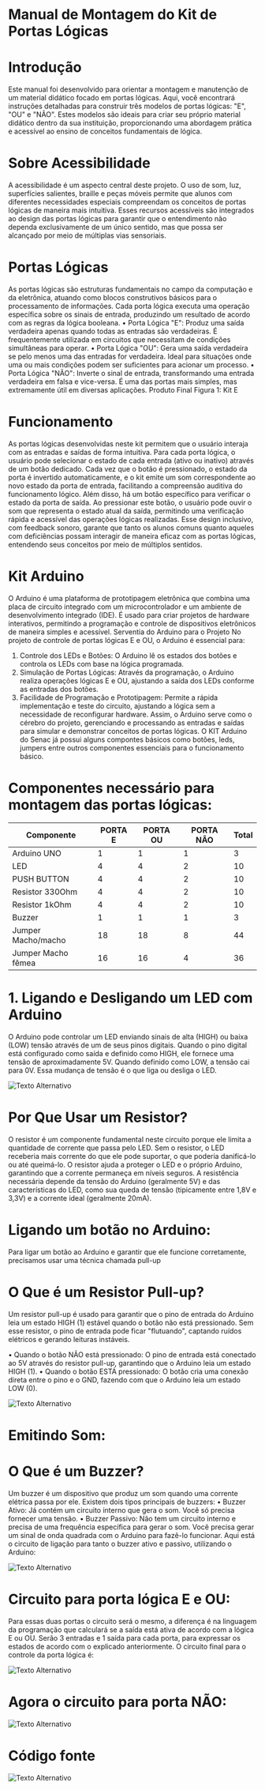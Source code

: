 # Manual de Montagem do Kit de Portas Lógicas
# Introdução

Este manual foi desenvolvido para orientar a montagem e manutenção de um material didático focado em portas lógicas. Aqui, você encontrará instruções detalhadas para construir três modelos de portas lógicas: "E", "OU" e "NÃO". Estes modelos são ideais para criar seu próprio material didático dentro da sua instituição, proporcionando uma abordagem prática e acessível ao ensino de conceitos fundamentais de lógica.

# Sobre Acessibilidade
A acessibilidade é um aspecto central deste projeto. O uso de som, luz, superfícies salientes, braille e peças móveis permite que alunos com diferentes necessidades especiais compreendam os conceitos de portas lógicas de maneira mais intuitiva. Esses recursos acessíveis são integrados ao design das portas lógicas para garantir que o entendimento não dependa exclusivamente de um único sentido, mas que possa ser alcançado por meio de múltiplas vias sensoriais.
# Portas Lógicas
As portas lógicas são estruturas fundamentais no campo da computação e da eletrônica, atuando como blocos construtivos básicos para o processamento de informações. Cada porta lógica executa uma operação específica sobre os sinais de entrada, produzindo um resultado de acordo com as regras da lógica booleana.
•	Porta Lógica "E": Produz uma saída verdadeira apenas quando todas as entradas são verdadeiras. É frequentemente utilizada em circuitos que necessitam de condições simultâneas para operar.
•	Porta Lógica "OU": Gera uma saída verdadeira se pelo menos uma das entradas for verdadeira. Ideal para situações onde uma ou mais condições podem ser suficientes para acionar um processo.
•	Porta Lógica "NÃO": Inverte o sinal de entrada, transformando uma entrada verdadeira em falsa e vice-versa. É uma das portas mais simples, mas extremamente útil em diversas aplicações.
Produto Final
Figura 1: Kit E

# Funcionamento
As portas lógicas desenvolvidas neste kit permitem que o usuário interaja com as entradas e saídas de forma intuitiva. Para cada porta lógica, o usuário pode selecionar o estado de cada entrada (ativo ou inativo) através de um botão dedicado. Cada vez que o botão é pressionado, o estado da porta é invertido automaticamente, e o kit emite um som correspondente ao novo estado da porta de entrada, facilitando a compreensão auditiva do funcionamento lógico.
Além disso, há um botão específico para verificar o estado da porta de saída. Ao pressionar este botão, o usuário pode ouvir o som que representa o estado atual da saída, permitindo uma verificação rápida e acessível das operações lógicas realizadas.
Esse design inclusivo, com feedback sonoro, garante que tanto os alunos comuns quanto aqueles com deficiências possam interagir de maneira eficaz com as portas lógicas, entendendo seus conceitos por meio de múltiplos sentidos.

# Kit Arduino 
O Arduino é uma plataforma de prototipagem eletrônica que combina uma placa de circuito integrado com um microcontrolador e um ambiente de desenvolvimento integrado (IDE). É usado para criar projetos de hardware interativos, permitindo a programação e controle de dispositivos eletrônicos de maneira simples e acessível.
Serventia do Arduino para o Projeto
No projeto de controle de portas lógicas E e OU, o Arduino é essencial para:
1.	Controle dos LEDs e Botões: O Arduino lê os estados dos botões e controla os LEDs com base na lógica programada.
2.	Simulação de Portas Lógicas: Através da programação, o Arduino realiza operações lógicas E e OU, ajustando a saída dos LEDs conforme as entradas dos botões.
3.	Facilidade de Programação e Prototipagem: Permite a rápida implementação e teste do circuito, ajustando a lógica sem a necessidade de reconfigurar hardware.
Assim, o Arduino serve como o cérebro do projeto, gerenciando e processando as entradas e saídas para simular e demonstrar conceitos de portas lógicas.
O KIT Arduino do Senac já possui alguns compontes básicos como botões, leds, jumpers entre outros componentes essenciais para o funcionamento básico.
# Componentes necessário para montagem das portas lógicas:
| Componente              | PORTA E | PORTA OU | PORTA NÃO | Total |
|-------------------------|---------|----------|-----------|-------|
| Arduino UNO             | 1       | 1        | 1         | 3     |
| LED                     | 4       | 4        | 2         | 10    |
| PUSH BUTTON             | 4       | 4        | 2         | 10    |
| Resistor 330Ohm         | 4       | 4        | 2         | 10    |
| Resistor 1kOhm          | 4       | 4        | 2         | 10    |
| Buzzer                  | 1       | 1        | 1         | 3     |
| Jumper Macho/macho      | 18      | 18       | 8         | 44    |
| Jumper Macho fêmea      | 16      | 16       | 4         | 36    |

# 1. Ligando e Desligando um LED com Arduino
O Arduino pode controlar um LED enviando sinais de alta (HIGH) ou baixa (LOW) tensão através de um de seus pinos digitais. Quando o pino digital está configurado como saída e definido como HIGH, ele fornece uma tensão de aproximadamente 5V. Quando definido como LOW, a tensão cai para 0V. Essa mudança de tensão é o que liga ou desliga o LED.

![Texto Alternativo](./assets/led.png)

# Por Que Usar um Resistor?
O resistor é um componente fundamental neste circuito porque ele limita a quantidade de corrente que passa pelo LED. Sem o resistor, o LED receberia mais corrente do que ele pode suportar, o que poderia danificá-lo ou até queimá-lo.
O resistor ajuda a proteger o LED e o próprio Arduino, garantindo que a corrente permaneça em níveis seguros. A resistência necessária depende da tensão do Arduino (geralmente 5V) e das características do LED, como sua queda de tensão (tipicamente entre 1,8V e 3,3V) e a corrente ideal (geralmente 20mA).
# Ligando um botão no Arduino:
Para ligar um botão ao Arduino e garantir que ele funcione corretamente, precisamos usar uma técnica chamada pull-up
# O Que é um Resistor Pull-up?
Um resistor pull-up é usado para garantir que o pino de entrada do Arduino leia um estado HIGH (1) estável quando o botão não está pressionado. Sem esse resistor, o pino de entrada pode ficar "flutuando", captando ruídos elétricos e gerando leituras instáveis.

•	Quando o botão NÃO está pressionado: O pino de entrada está conectado ao 5V através do resistor pull-up, garantindo que o Arduino leia um estado HIGH (1).
•	Quando o botão ESTÁ pressionado: O botão cria uma conexão direta entre o pino e o GND, fazendo com que o Arduino leia um estado LOW (0).

![Texto Alternativo](./assets/botao.png)





# Emitindo Som:
# O Que é um Buzzer?
Um buzzer é um dispositivo que produz um som quando uma corrente elétrica passa por ele. Existem dois tipos principais de buzzers:
•	Buzzer Ativo: Já contém um circuito interno que gera o som. Você só precisa fornecer uma tensão.
•	Buzzer Passivo: Não tem um circuito interno e precisa de uma frequência específica para gerar o som. Você precisa gerar um sinal de onda quadrada com o Arduino para fazê-lo funcionar.
Aqui está o circuito de ligação para tanto o buzzer ativo e passivo, utilizando o Arduino:

![Texto Alternativo](./assets/buzzer.png)


# Circuito para porta lógica E e OU:
Para essas duas portas o circuito será o mesmo, a diferença é na linguagem da programação que calculará se a saída está ativa de acordo com a lógica E ou OU. Serão 3 entradas e 1 saída para cada porta, para expressar os estados de acordo com o explicado anteriormente. O circuito final para o controle da porta lógica é:

![Texto Alternativo](./assets/portaeeou.png)

# Agora o circuito para porta NÃO:


![Texto Alternativo](./assets/portan.png)


# Código fonte


![Texto Alternativo](./assets/fluxograma.png)
